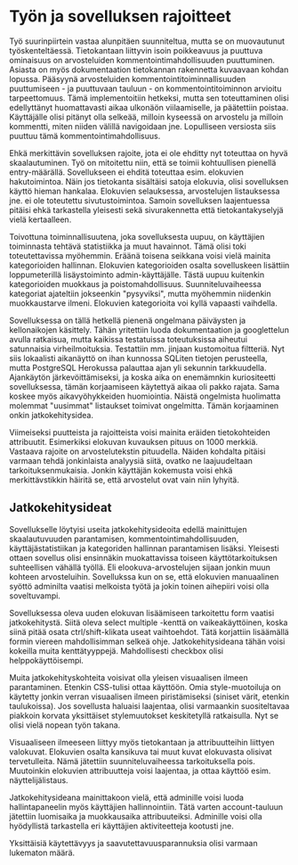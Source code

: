 # Työn ja sovelluksen rajoitteet

Työ suurinpiirtein vastaa alunpitäen suunniteltua, mutta se on muovautunut työskenteltäessä. Tietokantaan liittyvin isoin poikkeavuus ja puuttuva ominaisuus on arvosteluiden kommentointimahdollisuuden puuttuminen. Asiasta on myös dokumentaation tietokannan rakennetta kuvaavaan kohdan lopussa. Pääsyynä arvosteluiden kommentointitoiminnallisuuden puuttumiseen - ja puuttuvaan tauluun - on kommentointitoiminnon arvioitu tarpeettomuus. Tämä implementoitiin hetkeksi, mutta sen toteuttaminen olisi edellyttänyt huomattavasti aikaa ulkonäön viilaamiselle, ja päätettiin poistaa. Käyttäjälle olisi pitänyt olla selkeää, milloin kyseessä on arvostelu ja milloin kommentti, miten niiden välillä navigoidaan jne. Lopulliseen versiosta siis puuttuu tämä kommentointimahdollisuus.

Ehkä merkittävin sovelluksen rajoite, jota ei ole ehditty nyt toteuttaa on hyvä skaalautuminen. Työ on mitoitettu niin, että se toimii kohtuullisen pienellä entry-määrällä. Sovellukseen ei ehditä toteuttaa esim. elokuvien hakutoimintoa. Näin jos tietokanta sisältäisi satoja elokuvia, olisi sovelluksen käyttö hieman hankalaa. Elokuvien selauksessa, arvostelujen listauksessa jne. ei ole toteutettu sivutustoimintoa. Samoin sovelluksen laajentuessa pitäisi ehkä tarkastella yleisesti sekä sivurakennetta että tietokantakyselyjä vielä kertaalleen.

Toivottuna toiminnallisuutena, joka sovelluksesta uupuu, on käyttäjien toiminnasta tehtävä statistiikka ja muut havainnot. Tämä olisi toki toteutettavissa myöhemmin. Eräänä toisena seikkana voisi vielä mainita kategorioiden hallinnan. Elokuvien kategorioiden osalta sovelluskeen lisättiin loppumeterillä lisäystoiminto admin-käyttäjälle. Tästä uupuu kuitenkin kategorioiden muokkaus ja poistomahdollisuus. Suunniteluvaiheessa kategoriat ajateltiin jokseenkin "pysyviksi", mutta myöhemmin niidenkin muokkaustarve ilmeni. Elokuvien kategorioita voi kyllä vapaasti vaihdella.

Sovelluksessa on tällä hetkellä pienenä ongelmana päiväysten ja kellonaikojen käsittely. Tähän yritettiin luoda dokumentaation ja googlettelun avulla ratkaisua, mutta kaikissa testatuissa toteutuksissa aiheutui satunnaisia virheilmoituksia. Testattiin mm. jinjaan kustomoitua filtteriä. Nyt siis lokaalisti aikanäyttö on ihan kunnossa SQLiten tietojen perusteella, mutta PostgreSQL Herokussa palauttaa ajan yli sekunnin tarkkuudella. Ajankäytön järkevöittämiseksi, ja koska aika on enemämnkin kuriositeetti sovelluksessa, tämän korjaamiseen käytettyä aikaa oli pakko rajata. Sama koskee myös aikavyöhykkeiden huomiointia. Näistä ongelmista huolimatta molemmat "uusimmat" listaukset toimivat ongelmitta. Tämän korjaaminen onkin jatkokehitysidea.

Viimeiseksi puutteista ja rajoitteista voisi mainita eräiden tietokohteiden attribuutit. Esimerkiksi elokuvan kuvauksen pituus on 1000 merkkiä. Vastaava rajoite on arvostelutekstin pituudella. Näiden kohdalta pitäisi varmaan tehdä jonkinlaista analyysiä siitä, ovatko ne laajuudeltaan tarkoituksenmukaisia. Jonkin käyttäjän kokemusta voisi ehkä merkittävstikkin häiritä se, että arvostelut ovat vain niin lyhyitä.

## Jatkokehitysideat

Sovellukselle löytyisi useita jatkokehitysideoita edellä mainittujen skaalautuvuuden parantamisen, kommentointimahdollisuuden, käyttäjästatistiikan ja kategoriden hallinnan parantamisen lisäksi. Yleisesti ottaen sovellus olisi ensinnäkin muokattavissa toiseen käyttötarkoituksen suhteellisen vähällä työllä. Eli elookuva-arvostelujen sijaan jonkin muun kohteen arvosteluihin. Sovellukssa kun on se, että elokuvien manuaalinen syöttö adminilta vaatisi melkoista työtä ja jokin toinen aihepiiri voisi olla soveltuvampi.

Sovelluksessa oleva uuden elokuvan lisäämiseen tarkoitettu form vaatisi jatkokehitystä. Siitä oleva select multiple -kenttä on vaikeakäyttöinen, koska siinä pitää osata ctrl/shift-klikata useat vaihtoehdot. Tätä korjattiin lisäämällä formin viereen mahdollisimman selkeä ohje. Jatkokehitysideana tähän voisi kokeilla muita kenttätyyppejä. Mahdollisesti checkbox olisi helppokäyttöisempi.

Muita jatkokehityskohteita voisivat olla yleisen visuaalisen ilmeen parantaminen. Etenkin CSS-tulisi ottaa käyttöön. Omia style-muotoiluja on käytetty jonkin verran visuaalisen ilmeen piristämiseksi (siniset värit, etenkin taulukoissa). Jos sovellusta haluaisi laajentaa, olisi varmaankin suositeltavaa piakkoin korvata yksittäiset stylemuutokset keskitetyllä ratkaisulla. Nyt se olisi vielä nopean työn takana.

Visuaaliseen ilmeeseen liittyy myös tietokantaan ja attribuutteihin liittyen valokuvat. Elokuvien osalta kansikuva tai muut kuvat elokuvasta olisivat tervetulleita. Nämä jätettiin suunniteluvaiheessa tarkoituksella pois. Muutoinkin elokuvien attribuutteja voisi laajentaa, ja ottaa käyttöö esim. näyttelijälistaus.
 
Jatkokehitysideana mainittakoon vielä, että adminille voisi luoda hallintapaneelin myös käyttäjien hallinnointiin. Tätä varten account-tauluun jätettiin luomisaika ja muokkausaika attribuuteiksi. Adminille voisi olla hyödyllistä tarkastella eri käyttäjien aktiviteetteja kootusti jne.

Yksittäisiä käytettävyys ja saavutettavuusparannuksia olisi varmaan lukematon määrä.
